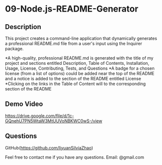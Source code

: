 
# 09-Node.js-README-Generator
## Description
This project creates a command-line application that dynamically generates a professional README.md file from a user's input using the Inquirer package.

*A high-quality, professional README.md is generated with the title of my project and sections entitled Description, Table of Contents, Installation, Usage, License, Contributing, Tests, and Questions
*A badge for a chosen license (from a list of options) could be added near the top of the README and a notice is added to the section of the README entitled License
*Clicking on the links in the Table of Content will to the corresponding section of the README

## Demo Video
https://drive.google.com/file/d/1c-GQnehU7PN5WtaW3MtUUVoNBKWC0wS-/view

## Questions
GitHub(https://github.com/liyuanSilviaZhao)

Feel free to contact me if you have any questions.
Email: @gmail.com
